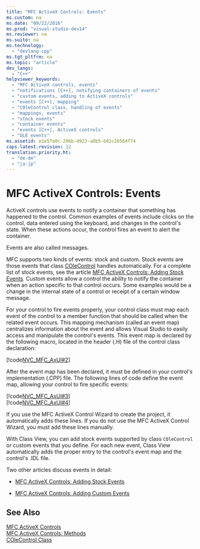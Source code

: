 ```yaml
---
title: "MFC ActiveX Controls: Events"
ms.custom: na
ms.date: "09/22/2016"
ms.prod: "visual-studio-dev14"
ms.reviewer: na
ms.suite: na
ms.technology: 
  - "devlang-cpp"
ms.tgt_pltfrm: na
ms.topic: "article"
dev_langs: 
  - "C++"
helpviewer_keywords: 
  - "MFC ActiveX controls, events"
  - "notifications [C++], notifying containers of events"
  - "custom events, adding to ActiveX controls"
  - "events [C++], mapping"
  - "COleControl class, handling of events"
  - "mappings, events"
  - "stock events"
  - "container events"
  - "events [C++], ActiveX controls"
  - "OLE events"
ms.assetid: e1e57e0c-206b-4923-a0b5-682c26564f74
caps.latest.revision: 12
translation.priority.ht: 
  - "de-de"
  - "ja-jp"
---
```

# MFC ActiveX Controls: Events
ActiveX controls use events to notify a container that something has happened to the control. Common examples of events include clicks on the control, data entered using the keyboard, and changes in the control's state. When these actions occur, the control fires an event to alert the container.  
  
 Events are also called messages.  
  
 MFC supports two kinds of events: stock and custom. Stock events are those events that class [COleControl](../VS_csharp/colecontrol-class.md) handles automatically. For a complete list of stock events, see the article [MFC ActiveX Controls: Adding Stock Events](../VS_csharp/mfc-activex-controls--adding-stock-events-to-an-activex-control.md). Custom events allow a control the ability to notify the container when an action specific to that control occurs. Some examples would be a change in the internal state of a control or receipt of a certain window message.  
  
 For your control to fire events properly, your control class must map each event of the control to a member function that should be called when the related event occurs. This mapping mechanism (called an event map) centralizes information about the event and allows Visual Studio to easily access and manipulate the control's events. This event map is declared by the following macro, located in the header (.H) file of the control class declaration:  
  
 [!code[NVC_MFC_AxUI#2](../VS_csharp/codesnippet/CPP/mfc-activex-controls--events_1.h)]  
  
 After the event map has been declared, it must be defined in your control's implementation (.CPP) file. The following lines of code define the event map, allowing your control to fire specific events:  
  
 [!code[NVC_MFC_AxUI#3](../VS_csharp/codesnippet/CPP/mfc-activex-controls--events_2.cpp)]  
[!code[NVC_MFC_AxUI#4](../VS_csharp/codesnippet/CPP/mfc-activex-controls--events_3.cpp)]  
  
 If you use the MFC ActiveX Control Wizard to create the project, it automatically adds these lines. If you do not use the MFC ActiveX Control Wizard, you must add these lines manually.  
  
 With Class View, you can add stock events supported by class `COleControl` or custom events that you define. For each new event, Class View automatically adds the proper entry to the control's event map and the control's .IDL file.  
  
 Two other articles discuss events in detail:  
  
-   [MFC ActiveX Controls: Adding Stock Events](../VS_csharp/mfc-activex-controls--adding-stock-events-to-an-activex-control.md)  
  
-   [MFC ActiveX Controls: Adding Custom Events](../VS_csharp/mfc-activex-controls--adding-custom-events.md)  
  
## See Also  
 [MFC ActiveX Controls](../VS_csharp/mfc-activex-controls.md)   
 [MFC ActiveX Controls: Methods](../VS_csharp/mfc-activex-controls--methods.md)   
 [COleControl Class](../VS_csharp/colecontrol-class.md)
